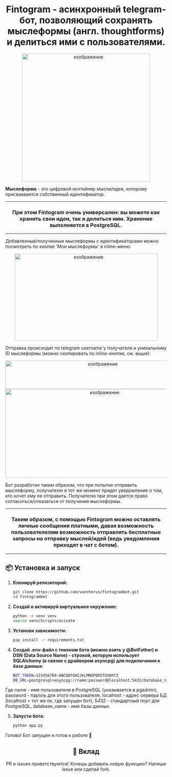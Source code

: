 ## <h1 align="center">Fintogram - асинхронный telegram-бот, позволяющий сохранять мыслеформы (англ. thoughtforms) и делиться ими с пользователями.</h1>
<p align="center">
  <img width="400" height="400" alt="изображение" src="https://github.com/user-attachments/assets/d888f5a9-1500-44b6-9798-7f2eae7eeecd" />
</p>  
<b>Мыслеформа</b> - это цифровой контейнер мысли/идеи, которому присваивается собственный идентификатор. 
<hr>
<h3 align='center'>При этом <b>Fintogram</b> очень универсален: вы можете как хранить свои идеи, так и делиться ими. Хранение выполняется в PostgreSQL.</h3>
<hr>
Добавленные/полученные мыслеформы с идентификаторами можно посмотреть по кнопке 'Мои мыслеформы' в inline-меню:
<p align="center">
  <img width="447" height="272" alt="изображение" src="https://github.com/user-attachments/assets/b1133f81-d09d-4087-980b-d4fbd2a1accd" />
</p>  
Отправка происходит по telegram username'у получателя и уникальному ID мыслеформы (можно скопировать по inline-кнопке, см. выше):
<p align="center">
  <img width="593" height="89" alt="изображение" src="https://github.com/user-attachments/assets/dcc5ee88-ca98-43b0-95b6-a1bba93cd199" />
  <img width="604" height="277" alt="изображение" src="https://github.com/user-attachments/assets/c3e8ff89-6a57-4c6d-b7f3-376920b34a44" />
</p>
Бот разработан таким образом, что при попытке отправить мыслеформу, получателю в тот же момент придет уведомление о том, кто хочет ему ее отправить.
Получателю при этом дается право согласиться/отказаться от получения мыслеформы. 
<hr>
<h3 align='center'>Таким образом, с помощью Fintogram можно оставлять личные сообщения платными, давая возможность пользователелям возможность отправлять бесплатные запросы на отправку мыслей/идей (ведь уведомления приходят в чат с ботом). </h3>
<hr>

## 📦 Установка и запуск
1. **Клонируй репозиторий:**
   ```bash
   git clone https://github.com/vancherus/fintogrambot.git
   cd fintogrambot
2. **Создай и активируй виртуальное окружение:**
   ```bash
   python -m venv venv
   source venv/Scripts/acivate
3. **Установи зависимости:**
   ```bash
   pip install -r requirements.txt  
4. **Создай .env-файл с токеном бота (можно взять у @BotFather) и DSN (Data Source Name) - строкой, которую использует SQLAlchemy (в связке с драйвером asyncpg) для подключения к базе данных:**
   ```bash
   BOT_TOKEN=123456789:ABCDEFGHIJKLMNOPQRSTUVWXYZ
   DB_URL=postgresql+asyncpg://name:password@localhost:5432/database_name
Где name - имя пользователя в PostgreSQL (указывается в pgadmin), password - пароль для этого пользователя, localhost - адрес сервера БД (localhost = тот же пк, где запущен бот), 5432 - стандартный порт для PostgreSQL, database_name - имя базы данных.

5. **Запусти бота:**
   ```bash
   python app.py
Готово! Бот запущен и готов к работе 🎉  

<h2 align='center'>🤝 Вклад</h2>
<p align='center'>PR и issues приветствуются! Хочешь добавить новую функцию? Напиши issue или сделай fork.</p>
